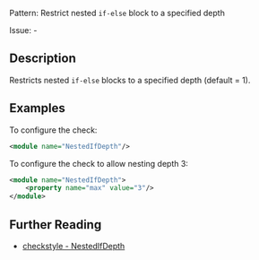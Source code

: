 Pattern: Restrict nested `if-else` block to a specified depth

Issue: -

## Description

Restricts nested `if-else` blocks to a specified depth (default = 1). 

## Examples

To configure the check: 


```xml
<module name="NestedIfDepth"/>
```
        

To configure the check to allow nesting depth 3: 


```xml
<module name="NestedIfDepth">
    <property name="max" value="3"/>
</module>
```

## Further Reading

* [checkstyle - NestedIfDepth](http://checkstyle.sourceforge.net/config_coding.html#NestedIfDepth)
